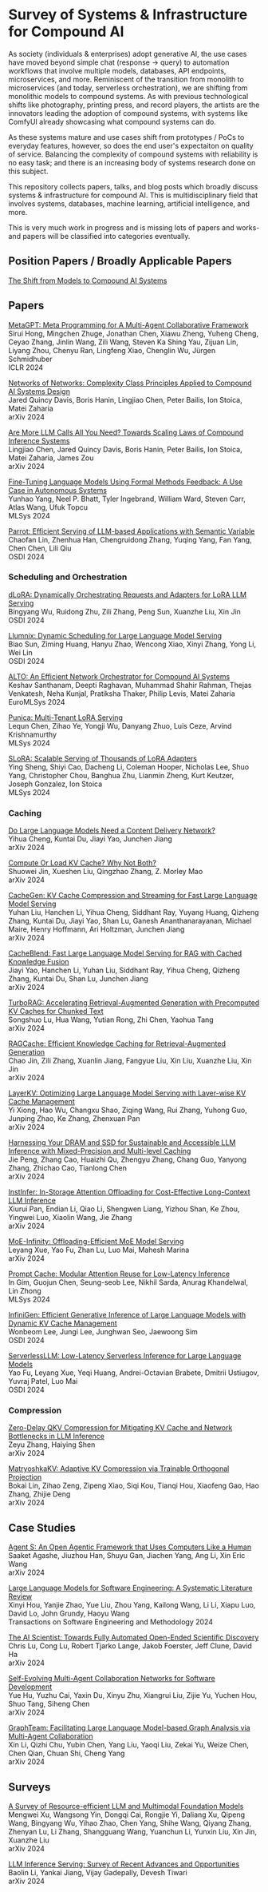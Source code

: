 # Survey of Systems & Infrastructure for Compound AI

As society (individuals & enterprises) adopt generative AI, the use cases have moved beyond simple chat (response -> query) to automation workflows that involve multiple models, databases, API endpoints, microservices, and more. Reminiscent of the transition from monolith to microservices (and today, serverless orchestration), we are shifting from monolithic models to compound systems. As with previous technological shifts like photography, printing press, and record players, the artists are the innovators leading the adoption of compound systems, with systems like ComfyUI already showcasing what compound systems can do. 

As these systems mature and use cases shift from prototypes / PoCs to everyday features, however, so does the end user's expectaiton on quality of service. Balancing the complexity of compound systems with reliability is no easy task; and there is an increasing body of systems research done on this subject. 

This repository collects papers, talks, and blog posts which broadly discuss systems & infrastructure for compound AI. This is multidisciplinary field that involves systems, databases, machine learning, artificial intelligence, and more. 

This is very much work in progress and is missing lots of papers and works- and papers will be classified into categories eventually.

## Position Papers / Broadly Applicable Papers

[The Shift from Models to Compound AI Systems](https://bair.berkeley.edu/blog/2024/02/18/compound-ai-systems/)

## Papers

[MetaGPT: Meta Programming for A Multi-Agent Collaborative Framework](https://openreview.net/forum?id=VtmBAGCN7o)\
Sirui Hong, Mingchen Zhuge, Jonathan Chen, Xiawu Zheng, Yuheng Cheng, Ceyao Zhang, Jinlin Wang, Zili Wang, Steven Ka Shing Yau, Zijuan Lin, Liyang Zhou, Chenyu Ran, Lingfeng Xiao, Chenglin Wu, Jürgen Schmidhuber\
ICLR 2024

[Networks of Networks: Complexity Class Principles Applied to Compound AI Systems Design](https://arxiv.org/abs/2407.16831)\
Jared Quincy Davis, Boris Hanin, Lingjiao Chen, Peter Bailis, Ion Stoica, Matei Zaharia\
arXiv 2024

[Are More LLM Calls All You Need? Towards Scaling Laws of Compound Inference Systems](https://arxiv.org/abs/2403.02419)\
Lingjiao Chen, Jared Quincy Davis, Boris Hanin, Peter Bailis, Ion Stoica, Matei Zaharia, James Zou\
arXiv 2024

[Fine-Tuning Language Models Using Formal Methods Feedback: A Use Case in Autonomous Systems](https://arxiv.org/abs/2310.18239)\
Yunhao Yang, Neel P. Bhatt, Tyler Ingebrand, William Ward, Steven Carr, Atlas Wang, Ufuk Topcu\
MLSys 2024

[Parrot: Efficient Serving of LLM-based Applications with Semantic Variable](https://arxiv.org/abs/2405.19888)\
Chaofan Lin, Zhenhua Han, Chengruidong Zhang, Yuqing Yang, Fan Yang, Chen Chen, Lili Qiu\
OSDI 2024

### Scheduling and Orchestration

[dLoRA: Dynamically Orchestrating Requests and Adapters for LoRA LLM Serving](https://bingyangwu.github.io/publication/dlora/)\
Bingyang Wu, Ruidong Zhu, Zili Zhang, Peng Sun, Xuanzhe Liu, Xin Jin\
OSDI 2024

[Llumnix: Dynamic Scheduling for Large Language Model Serving](https://arxiv.org/abs/2406.03243)\
Biao Sun, Ziming Huang, Hanyu Zhao, Wencong Xiao, Xinyi Zhang, Yong Li, Wei Lin\
OSDI 2024

[ALTO: An Efficient Network Orchestrator for Compound AI Systems](https://dl.acm.org/doi/abs/10.1145/3642970.3655844)\
Keshav Santhanam, Deepti Raghavan, Muhammad Shahir Rahman, Thejas Venkatesh, Neha Kunjal, Pratiksha Thaker, Philip Levis, Matei Zaharia\
EuroMLSys 2024

[Punica: Multi-Tenant LoRA Serving](https://proceedings.mlsys.org/paper_files/paper/2024/hash/054de805fcceb78a201f5e9d53c85908-Abstract-Conference.html)\
Lequn Chen, Zihao Ye, Yongji Wu, Danyang Zhuo, Luis Ceze, Arvind Krishnamurthy\
MLSys 2024

[SLoRA: Scalable Serving of Thousands of LoRA Adapters](https://proceedings.mlsys.org/paper_files/paper/2024/hash/906419cd502575b617cc489a1a696a67-Abstract-Conference.html)\
Ying Sheng, Shiyi Cao, Dacheng Li, Coleman Hooper, Nicholas Lee, Shuo Yang, Christopher Chou, Banghua Zhu, Lianmin Zheng, Kurt Keutzer, Joseph Gonzalez, Ion Stoica\
MLSys 2024

### Caching

[Do Large Language Models Need a Content Delivery Network?](https://arxiv.org/abs/2409.13761)\
Yihua Cheng, Kuntai Du, Jiayi Yao, Junchen Jiang\
arXiv 2024

[Compute Or Load KV Cache? Why Not Both?](https://arxiv.org/abs/2410.03065)\
Shuowei Jin, Xueshen Liu, Qingzhao Zhang, Z. Morley Mao\
arXiv 2024

[CacheGen: KV Cache Compression and Streaming for Fast Large Language Model Serving](https://arxiv.org/abs/2310.07240)\
Yuhan Liu, Hanchen Li, Yihua Cheng, Siddhant Ray, Yuyang Huang, Qizheng Zhang, Kuntai Du, Jiayi Yao, Shan Lu, Ganesh Ananthanarayanan, Michael Maire, Henry Hoffmann, Ari Holtzman, Junchen Jiang\
arXiv 2024

[CacheBlend: Fast Large Language Model Serving for RAG with Cached Knowledge Fusion](https://arxiv.org/abs/2405.16444)\
Jiayi Yao, Hanchen Li, Yuhan Liu, Siddhant Ray, Yihua Cheng, Qizheng Zhang, Kuntai Du, Shan Lu, Junchen Jiang\
arXiv 2024

[TurboRAG: Accelerating Retrieval-Augmented Generation with Precomputed KV Caches for Chunked Text](https://arxiv.org/abs/2410.07590)\
Songshuo Lu, Hua Wang, Yutian Rong, Zhi Chen, Yaohua Tang\
arXiv 2024

[RAGCache: Efficient Knowledge Caching for Retrieval-Augmented Generation](https://arxiv.org/abs/2404.12457)\
Chao Jin, Zili Zhang, Xuanlin Jiang, Fangyue Liu, Xin Liu, Xuanzhe Liu, Xin Jin\
arXiv 2024

[LayerKV: Optimizing Large Language Model Serving with Layer-wise KV Cache Management](https://arxiv.org/abs/2410.00428)\
Yi Xiong, Hao Wu, Changxu Shao, Ziqing Wang, Rui Zhang, Yuhong Guo, Junping Zhao, Ke Zhang, Zhenxuan Pan\
arXiv 2024

[Harnessing Your DRAM and SSD for Sustainable and Accessible LLM Inference with Mixed-Precision and Multi-level Caching](https://arxiv.org/abs/2410.14740)\
Jie Peng, Zhang Cao, Huaizhi Qu, Zhengyu Zhang, Chang Guo, Yanyong Zhang, Zhichao Cao, Tianlong Chen\
arXiv 2024

[InstInfer: In-Storage Attention Offloading for Cost-Effective Long-Context LLM Inference](https://arxiv.org/abs/2409.04992)\
Xiurui Pan, Endian Li, Qiao Li, Shengwen Liang, Yizhou Shan, Ke Zhou, Yingwei Luo, Xiaolin Wang, Jie Zhang\
arXiv 2024

[MoE-Infinity: Offloading-Efficient MoE Model Serving](https://arxiv.org/abs/2401.14361)\
Leyang Xue, Yao Fu, Zhan Lu, Luo Mai, Mahesh Marina\
arXiv 2024

[Prompt Cache: Modular Attention Reuse for Low-Latency Inference](https://proceedings.mlsys.org/paper_files/paper/2024/hash/a66caa1703fe34705a4368c3014c1966-Abstract-Conference.html)\
In Gim, Guojun Chen, Seung-seob Lee, Nikhil Sarda, Anurag Khandelwal, Lin Zhong\
MLSys 2024

[InfiniGen: Efficient Generative Inference of Large Language Models with Dynamic KV Cache Management](https://arxiv.org/abs/2406.19707)\
Wonbeom Lee, Jungi Lee, Junghwan Seo, Jaewoong Sim\
OSDI 2024

[ServerlessLLM: Low-Latency Serverless Inference for Large Language Models](https://arxiv.org/abs/2401.14351)\
Yao Fu, Leyang Xue, Yeqi Huang, Andrei-Octavian Brabete, Dmitrii Ustiugov, Yuvraj Patel, Luo Mai\
OSDI 2024

### Compression

[Zero-Delay QKV Compression for Mitigating KV Cache and Network Bottlenecks in LLM Inference](https://arxiv.org/abs/2408.04107)\
Zeyu Zhang, Haiying Shen\
arXiv 2024

[MatryoshkaKV: Adaptive KV Compression via Trainable Orthogonal Projection](https://arxiv.org/abs/2410.14731)\
Bokai Lin, Zihao Zeng, Zipeng Xiao, Siqi Kou, Tianqi Hou, Xiaofeng Gao, Hao Zhang, Zhijie Deng\
arXiv 2024


## Case Studies

[Agent S: An Open Agentic Framework that Uses Computers Like a Human](https://arxiv.org/abs/2410.08164)\
Saaket Agashe, Jiuzhou Han, Shuyu Gan, Jiachen Yang, Ang Li, Xin Eric Wang\
arXiv 2024

[Large Language Models for Software Engineering: A Systematic Literature Review](https://arxiv.org/abs/2308.10620)\
Xinyi Hou, Yanjie Zhao, Yue Liu, Zhou Yang, Kailong Wang, Li Li, Xiapu Luo, David Lo, John Grundy, Haoyu Wang\
Transactions on Software Engineering and Methodology 2024

[The AI Scientist: Towards Fully Automated Open-Ended Scientific Discovery](https://arxiv.org/abs/2408.06292)\
Chris Lu, Cong Lu, Robert Tjarko Lange, Jakob Foerster, Jeff Clune, David Ha\
arXiv 2024

[Self-Evolving Multi-Agent Collaboration Networks for Software Development](https://arxiv.org/abs/2410.16946)\
Yue Hu, Yuzhu Cai, Yaxin Du, Xinyu Zhu, Xiangrui Liu, Zijie Yu, Yuchen Hou, Shuo Tang, Siheng Chen\
arXiv 2024

[GraphTeam: Facilitating Large Language Model-based Graph Analysis via Multi-Agent Collaboration](https://arxiv.org/abs/2410.18032)\
Xin Li, Qizhi Chu, Yubin Chen, Yang Liu, Yaoqi Liu, Zekai Yu, Weize Chen, Chen Qian, Chuan Shi, Cheng Yang\
arXiv 2024

## Surveys

[A Survey of Resource-efficient LLM and Multimodal Foundation Models](https://bingyangwu.github.io/publication/llmsurvey/)\
Mengwei Xu, Wangsong Yin, Dongqi Cai, Rongjie Yi, Daliang Xu, Qipeng Wang, Bingyang Wu, Yihao Zhao, Chen Yang, Shihe Wang, Qiyang Zhang, Zhenyan Lu, Li Zhang, Shangguang Wang, Yuanchun Li, Yunxin Liu, Xin Jin, Xuanzhe Liu\
arXiv 2024

[LLM Inference Serving: Survey of Recent Advances and Opportunities](https://arxiv.org/abs/2407.12391)\
Baolin Li, Yankai Jiang, Vijay Gadepally, Devesh Tiwari\
arXiv 2024
